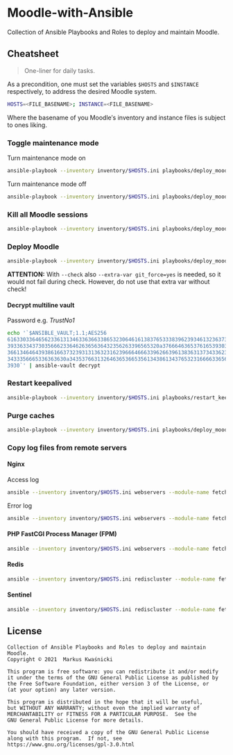 # Moodle-with-Ansible

Collection of Ansible Playbooks and Roles to deploy and maintain Moodle.

## Cheatsheet

> One-liner for daily tasks.

As a precondition, one must set the variables `$HOSTS` and `$INSTANCE` respectively, to address the desired Moodle system.

```bash
HOSTS=<FILE_BASENAME>; INSTANCE=<FILE_BASENAME>
```

Where the basename of you Moodle′s inventory and instance files is subject to ones liking.

### Toggle maintenance mode

Turn maintenance mode on

```bash
ansible-playbook --inventory inventory/$HOSTS.ini playbooks/deploy_moodle.yml --extra-vars @playbooks/vars/$INSTANCE.yml --vault-password-file $HOME/.ansible/vault-passwords/moodle_$INSTANCE --tag maintenanceon [--check]  # Maintenance on
```

Turn maintenance mode off

```bash
ansible-playbook --inventory inventory/$HOSTS.ini playbooks/deploy_moodle.yml --extra-vars @playbooks/vars/$INSTANCE.yml --vault-password-file $HOME/.ansible/vault-passwords/moodle_$INSTANCE --tag maintenanceoff [--check]  # Maintenance off
```

### Kill all Moodle sessions

```bash
ansible-playbook --inventory inventory/$HOSTS.ini playbooks/deploy_moodle.yml --extra-vars @playbooks/vars/$INSTANCE.yml --vault-password-file $HOME/.ansible/vault-passwords/moodle_$INSTANCE --tag killallsessions [--check]
```

### Deploy Moodle

```bash
ansible-playbook --inventory inventory/$HOSTS.ini playbooks/deploy_moodle.yml --extra-vars @playbooks/vars/$INSTANCE.yml --vault-password-file $HOME/.ansible/vault-passwords/moodle_$INSTANCE [--skip-tags maintenanceon,maintenanceoff,phperrorloggingoff] [--extra-var git_force=yes --check]
```

**ATTENTION:** With `--check` also `--extra-var git_force=yes` is needed, so it would not fail during check. However, do not use that extra var without check!

#### Decrypt multiline vault

Password e.g. _TrustNo1_

```bash
echo '`$ANSIBLE_VAULT;1.1;AES256
61633033646562336131346336366338653230646161383765333839623934613236373033666537
3933633437303566623364626365636432356263396565320a376664636537616539303961346330
36613464643938616637323931313632316239666466633962663961383631373433623539633263
3433356665336363630a343537663132646365366535613438613437653231666633656561393930
3930`' | ansible-vault decrypt
```

### Restart keepalived

```bash
ansible-playbook --inventory inventory/$HOSTS.ini playbooks/restart_keepalived.yml [--tag whichisprimary] [--check]
```

### Purge caches

```bash
ansible-playbook --inventory inventory/$HOSTS.ini playbooks/deploy_moodle.yml --extra-vars @playbooks/vars/$INSTANCE.yml --vault-password-file $HOME/.ansible/vault-passwords/moodle_$INSTANCE --tag purgecaches [--check]
```

### Copy log files from remote servers

#### Nginx

Access log

```bash
ansible --inventory inventory/$HOSTS.ini webservers --module-name fetch --args "src=/var/log/nginx/access.log dest=fetched/$HOSTS"
```

Error log

```bash
ansible --inventory inventory/$HOSTS.ini webservers --module-name fetch --args "src=/var/log/nginx/error.log dest=fetched/$HOSTS"
```

#### PHP FastCGI Process Manager (FPM)

```bash
ansible --inventory inventory/$HOSTS.ini webservers --module-name fetch --args "src=/var/log/php7.3-fpm.log dest=fetched/$HOSTS"
```

#### Redis

```bash
ansible --inventory inventory/$HOSTS.ini rediscluster --module-name fetch --args "src=/etc/redis/redis.conf dest=fetched/$HOSTS"
```

#### Sentinel

```bash
ansible --inventory inventory/$HOSTS.ini rediscluster --module-name fetch --args "src=/etc/redis/sentinel.conf dest=fetched/$HOSTS"
```

## License

```
Collection of Ansible Playbooks and Roles to deploy and maintain Moodle.
Copyright © 2021  Markus Kwaśnicki

This program is free software: you can redistribute it and/or modify
it under the terms of the GNU General Public License as published by
the Free Software Foundation, either version 3 of the License, or
(at your option) any later version.

This program is distributed in the hope that it will be useful,
but WITHOUT ANY WARRANTY; without even the implied warranty of
MERCHANTABILITY or FITNESS FOR A PARTICULAR PURPOSE.  See the
GNU General Public License for more details.

You should have received a copy of the GNU General Public License
along with this program.  If not, see https://www.gnu.org/licenses/gpl-3.0.html
```
